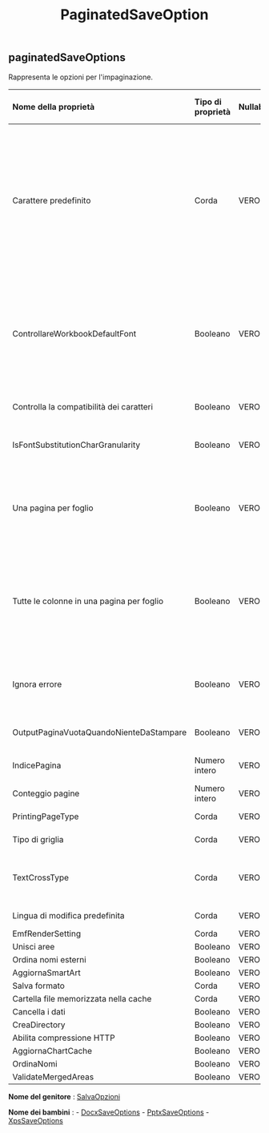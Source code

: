 ﻿---
title: PaginatedSaveOption
second_title: Aspose.Cells Cloud Documen
type: docs
url: /it/specification/model/paginatedsaveoptions/
description: "Aspose.Cells Specifica del modello cloud: PaginatedSaveOptions. Gestisci facilmente Excel e altri fogli di calcolo con funzionalità come apertura, generazione, modifica, divisione, unione, confronto e conversione"
kwords: Excel, Office, Foglio di calcolo, Cloud REST API, PaginatedSaveOptions
weight: 50
---
## **paginatedSaveOptions**

 Rappresenta le opzioni per l'impaginazione.

| Nome della proprietà| Tipo di proprietà| Nullabile| Sola lettura| Valore di default| Descrizione|
|:- |:- |:- |:- |:- |:- |
| Carattere predefinito| Corda| VERO| Falso|| Quando i caratteri in Excel sono Unicode e non sono impostati con il carattere corretto nello stile cella, potrebbero apparire come blocchi in pdf, immagine. Imposta il carattere predefinito come MingLiu o MS Gothic per mostrare questi caratteri. Se questa proprietà non è impostata, Aspose.Cells utilizzerà il carattere predefinito del sistema per mostrare questi caratteri Unicode.|
| ControllareWorkbookDefaultFont| Booleano| VERO| Falso|| Quando i caratteri in Excel sono Unicode e non sono impostati con il carattere corretto nello stile cella, potrebbero apparire come blocco in pdf,immagine. Impostalo su true per provare a utilizzare il carattere predefinito della cartella di lavoro per mostrare prima questi caratteri.|
| Controlla la compatibilità dei caratteri| Booleano| VERO| Falso|| Indica se verificare la compatibilità dei caratteri per ogni carattere del testo.|
| IsFontSubstitutionCharGranularity| Booleano| VERO| Falso||Indica se sostituire il carattere del carattere solo quando il carattere della cella non è compatibile con esso.|
| Una pagina per foglio| Booleano| VERO| Falso|| Se OnePagePerSheet è true , tutto il contenuto di un foglio verrà visualizzato in una sola pagina come risultato. Il formato carta di pagesetup non sarà valido e le altre impostazioni di pagesetup avranno comunque effetto.|
| Tutte le colonne in una pagina per foglio| Booleano| VERO| Falso|| Se AllColumnsInOnePagePerSheet è true , tutto il contenuto delle colonne di un foglio verrà visualizzato in una sola pagina come risultato. La larghezza del formato carta di pagesetup verrà ignorata e le altre impostazioni di pagesetup avranno comunque effetto.|
| Ignora errore| Booleano| VERO| Falso|| Indica se è necessario nascondere l'errore durante il rendering. L'errore può essere un errore nella forma, nell'immagine, nel rendering del grafico, ecc.|
| OutputPaginaVuotaQuandoNienteDaStampare| Booleano| VERO| Falso|| Indica se stampare una pagina vuota quando non c'è nulla da stampare.|
| IndicePagina| Numero intero| VERO| Falso|| Ottiene o imposta l'indice in base 0 della prima pagina da salvare.|
| Conteggio pagine| Numero intero| VERO| Falso|| Ottiene o imposta il numero di pagine da salvare.|
| PrintingPageType| Corda| VERO| Falso|| Indica quali pagine non verranno stampate.|
| Tipo di griglia| Corda| VERO| Falso|| Ottiene o imposta il tipo di linea della griglia.|
| TextCrossType| Corda| VERO| Falso|| Ottiene o imposta la visualizzazione del tipo di testo quando la larghezza del testo è maggiore della larghezza della cella.|
| Lingua di modifica predefinita| Corda| VERO| Falso|| Ottiene o imposta la lingua di modifica predefinita.|
| EmfRenderSetting| Corda| VERO| Falso|||
| Unisci aree| Booleano| VERO| Falso|||
| Ordina nomi esterni| Booleano| VERO| Falso|||
| AggiornaSmartArt| Booleano| VERO| Falso|||
| Salva formato| Corda| VERO| Falso|||
| Cartella file memorizzata nella cache| Corda| VERO| Falso|||
| Cancella i dati| Booleano| VERO| Falso|||
| CreaDirectory| Booleano| VERO| Falso|||
| Abilita compressione HTTP| Booleano| VERO| Falso|||
| AggiornaChartCache| Booleano| VERO| Falso|||
| OrdinaNomi| Booleano| VERO| Falso|||
| ValidateMergedAreas| Booleano| VERO| Falso|||

**Nome del genitore** : [SalvaOpzioni](/specification/model/saveoptions)

**Nome dei bambini** : 
	-  [DocxSaveOptions](docxsaveoptions) 
	-  [PptxSaveOptions](pptxsaveoptions) 
	-  [XpsSaveOptions](xpssaveoptions) 
